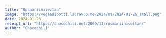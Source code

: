 ```yaml
---
title: "Rosmariiniseitan"
image: "https://vegaanibotti.lauravuo.me/2024/01/2024-01-26_small.png"
date: 2024-01-26
receipt_url: "https://chocochili.net/2009/12/rosmariiniseitan/"
author: "Chocochili"
---
```

